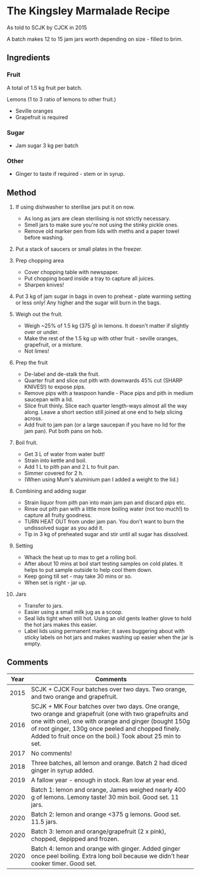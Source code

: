 # The Kingsley Marmalade Recipe

As told to SCJK by CJCK in 2015

A batch makes 12 to 15 jam jars worth depending on size - filled to brim.

## Ingredients

### Fruit

A total of 1.5 kg fruit per batch.

Lemons (1 to 3 ratio of lemons to other fruit.)

- Seville oranges
- Grapefruit is required

### Sugar

- Jam sugar 3 kg per batch

### Other

- Ginger to taste if required - stem or in syrup.

## Method

1. If using dishwasher to sterilise jars put it on now.
    - As long as jars are clean sterilising is not strictly necessary.
    - Smell jars to make sure you're not using the stinky pickle ones.
    - Remove old marker pen from lids with meths and a paper towel before washing.

1. Put a stack of saucers or small plates in the freezer.

1. Prep chopping area
    - Cover chopping table with newspaper.
    - Put chopping board inside a tray to capture all juices.
    - Sharpen knives!

1. Put 3 kg of jam sugar in bags in oven to preheat - plate warming setting or less only! Any higher and the sugar will burn in the bags.

1. Weigh out the fruit.
    - Weigh ~25% of 1.5 kg (375 g) in lemons. It doesn't matter if slightly over or under.
    - Make the rest of the 1.5 kg up with other fruit - seville oranges, grapefruit, or a mixture.
    - Not limes!

1. Prep the fruit
    - De-label and de-stalk the fruit.
    - Quarter fruit and slice out pith with downwards 45% cut (SHARP KNIVES!) to expose pips.
    - Remove pips with a teaspoon handle - Place pips and pith in medium saucepan with a lid.
    - Slice fruit thinly. Slice each quarter length-ways almost all the way along. Leave a short section still joined at one end to help slicing across.
    - Add fruit to jam pan (or a large saucepan if you have no lid for the jam pan). Put both pans on hob.

1. Boil fruit.
    - Get 3 L of water from water butt!
    - Strain into kettle and boil.
    - Add 1 L to pith pan and 2 L to fruit pan.
    - Simmer covered for 2 h.
    - (When using Mum's aluminium pan I added a weight to the lid.)

1. Combining and adding sugar
    - Strain liquor from pith pan into main jam pan and discard pips etc.
    - Rinse out pith pan with a little more boiling water (not too much!) to capture all fruity goodness.
    - TURN HEAT OUT from under jam pan. You don't want to burn the undissolved sugar as you add it.
    - Tip in 3 kg of preheated sugar and stir until all sugar has dissolved.

1. Setting
    - Whack the heat up to max to get a rolling boil.
    - After about 10 mins at boil start testing samples on cold plates. It helps to put sample outside to help cool them down.
    - Keep going till set - may take 30 mins or so.
    - When set is right - jar up.

1. Jars
    - Transfer to jars.
    - Easier using a small milk jug as a scoop.
    - Seal lids tight when still hot. Using an old gents leather glove to hold the hot jars makes this easier.
    - Label lids using permanent marker; it saves buggering about with sticky labels on hot jars and makes washing up easier when the jar is empty.

## Comments

Year   | Comments
-------|-------------------
2015   | SCJK + CJCK Four batches over two days. Two orange, and two orange and grapefruit.
2016   | SCJK + MK Four batches over two days. One orange, two orange and grapefruit (one with two grapefruits and one with one), one with orange and ginger (bought 150g of root ginger, 130g once peeled and chopped finely. Added to fruit once on the boil.) Took about 25 min to set.
2017 | No comments!
2018 | Three batches, all lemon and orange. Batch 2 had diced ginger in syrup added.
2019 | A fallow year - enough in stock. Ran low at year end.
2020 | Batch 1: lemon and orange, James weighed nearly 400 g of lemons. Lemony taste! 30 min boil. Good set. 11 jars.
2020 | Batch 2: lemon and orange <375 g lemons. Good set. 11.5 jars.
2020 | Batch 3: lemon and orange/grapefruit (2 x pink), chopped, depipped and frozen.
2020 | Batch 4: lemon and orange with ginger. Added ginger once peel boiling. Extra long boil because we didn't hear cooker timer. Good set.
